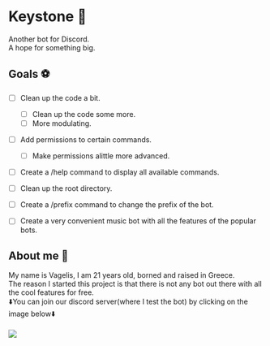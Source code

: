 # Keystone 🤖
Another bot for Discord. <br/>
A hope for something big.


## Goals ⚽

- [ ] Clean up the code a bit.
    - [ ] Clean up the code some more.
    - [ ] More modulating.
- [ ] Add permissions to certain commands.
    - [ ] Make permissions alittle more advanced.
- [ ] Create a /help command to display all available commands.
- [ ] Clean up the root directory.
- [ ] Create a /prefix command to change the prefix of the bot.
- [ ] Create a very convenient music bot with all the features of the popular bots.


## About me 🤷
My name is Vagelis, I am 21 years old, borned and raised in Greece.<br/>
The reason I started this project is that there is not any bot out there with all the cool features for free.<br/>
⬇️You can join our discord server(where I test the bot) by clicking on the image below⬇️
<br/>
<br/>
<a href="http://discord.gg/bMJb4kg"><img src="https://i.imgur.com/OUvlR93.png"></a>
